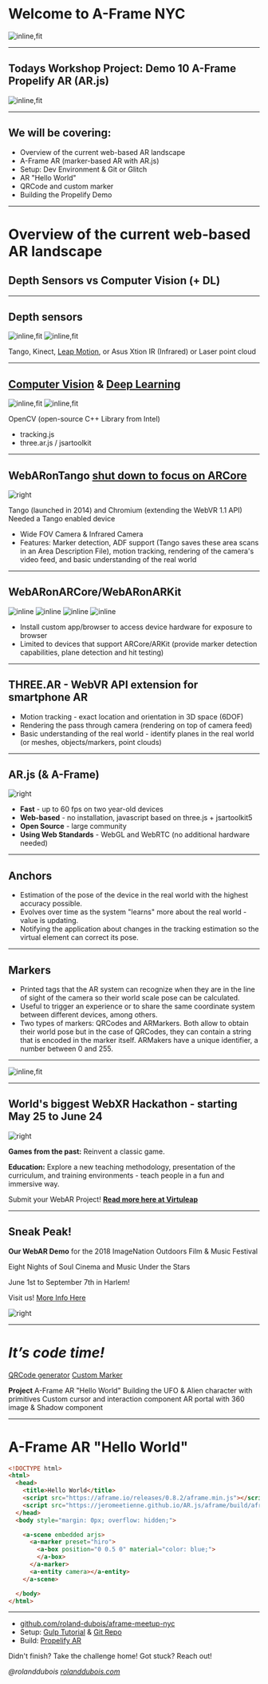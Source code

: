 # Welcome to A-Frame NYC
![inline,fit](images/aframeNYCmeetup169_103.jpg) 

---

## Todays Workshop Project: Demo 10 A-Frame Propelify AR (AR.js)
![inline,fit](images/AFrameDemo10.jpg) 

---

## We will be covering:

* Overview of the current web-based AR landscape
* A-Frame AR (marker-based AR with AR.js)
* Setup: Dev Environment & Git or Glitch
* AR "Hello World"
* QRCode and custom marker
* Building the Propelify Demo

---

# Overview of the current web-based AR landscape

## Depth Sensors vs Computer Vision (+ DL)

---

## Depth sensors

![inline,fit](images/kinect.jpg) ![inline,fit](images/depthcamera.jpg) 

Tango, Kinect, [Leap Motion](http://blog.leapmotion.com/hardware-to-software-how-does-the-leap-motion-controller-work/), or Asus Xtion
IR (Infrared) or Laser point cloud

---

## [Computer Vision](http://safecarnews.com/mapillary-secures-15m-series-b-to-accelerate-global-map-data-collection/) & [Deep Learning](https://www.slideshare.net/AugmentedWorldExpo/gary-brown-movidius-intel-deep-learning-in-ar-the-3-year-horizon)

![inline,fit](images/cvdl.gif) ![inline,fit](images/facerec.jpg) 

OpenCV (open-source C++ Library from Intel)

* tracking.js
* three.ar.js / jsartoolkit

---

## WebARonTango [shut down to focus on ARCore](https://www.zdnet.com/article/google-shutting-down-project-tango-in-march-2018/)

![right](images/tango.png) 

Tango (launched in 2014) and Chromium (extending the WebVR 1.1 API)
Needed a Tango enabled device

* Wide FOV Camera & Infrared Camera
* Features: Marker detection, ADF support (Tango saves these area scans in an Area Description File), motion tracking, rendering of the camera's video feed, and basic understanding of the real world
 
---

## WebARonARCore/WebARonARKit

![inline](images/arkit1.gif) ![inline](images/arcore1.gif) ![inline](images/arkit2.gif) ![inline](images/arcore2.gif) 

* Install custom app/browser to access device hardware for exposure to browser
* Limited to devices that support ARCore/ARKit (provide marker detection capabilities, plane detection and hit testing)

---

## THREE.AR - WebVR API extension for smartphone AR

* Motion tracking - exact location and orientation in 3D space (6DOF)
* Rendering the pass through camera (rendering on top of camera feed)
* Basic understanding of the real world - identify planes in the real world (or meshes, objects/markers, point clouds)

---

## AR.js (& A-Frame)

![right](images/arjs.png)

* **Fast** - up to 60 fps on two year-old devices 
* **Web-based** - no installation, javascript based on three.js + jsartoolkit5 
* **Open Source** - large community 
* **Using Web Standards** - WebGL and WebRTC (no additional hardware needed)

---

## Anchors 
 
* Estimation of the pose of the device in the real world with the highest accuracy possible. 
* Evolves over time as the system "learns" more about the real world - value is updating.
* Notifying the application about changes in the tracking estimation so the virtual element can correct its pose.

---

## Markers

* Printed tags that the AR system can recognize when they are in the line of sight of the camera so their world scale pose can be calculated. 
* Useful to trigger an experience or to share the same coordinate system between different devices, among others.
* Two types of markers: QRCodes and ARMarkers. Both allow to obtain their world pose but in the case of QRCodes, they can contain a string that is encoded in the marker itself. ARMakers have a unique identifier, a number between 0 and 255.

---

![inline,fit](images/jsartoolkit.jpg)

---

## World's biggest WebXR Hackathon - starting May 25 to June 24

![right](images/hackathon.png)

**Games from the past:** Reinvent a classic game.

**Education:** Explore a new teaching methodology, presentation of the curriculum, and training environments - teach people in a fun and immersive way.

Submit your WebAR Project!
[**Read more here at Virtuleap**](https://hackathon.virtuleap.com/)

---

## Sneak Peak!
**Our WebAR Demo** for the 2018 ImageNation Outdoors Film & Music Festival

Eight Nights of Soul Cinema and Music Under the Stars

June 1st to September 7th in Harlem!

Visit us! [More Info Here](http://www.imagenation.us/copy-of-imagenation-outdoors-1)

![right](images/wakandaWebAR.png)

---

# *It’s code time!* 

[QRCode generator](https://www.unitag.io/qrcode)
[Custom Marker](https://jeromeetienne.github.io/AR.js/three.js/examples/marker-training/examples/generator.html)

**Project**
A-Frame AR "Hello World"
Building the UFO & Alien character with primitives
Custom cursor and interaction component
AR portal with 360 image & Shadow component

---

# A-Frame AR "Hello World"

```html 
<!DOCTYPE html>
<html>
  <head>
    <title>Hello World</title>
    <script src="https://aframe.io/releases/0.8.2/aframe.min.js"></script>
    <script src="https://jeromeetienne.github.io/AR.js/aframe/build/aframe-ar.js"> </script>
  </head>
  <body style="margin: 0px; overflow: hidden;">

    <a-scene embedded arjs>
      <a-marker preset="hiro">
        <a-box position="0 0.5 0" material="color: blue;">
        </a-box>
      </a-marker>
      <a-entity camera></a-entity>
    </a-scene>

  </body>
</html>
```

---

* [github.com/roland-dubois/aframe-meetup-nyc](https://roland-dubois.github.io/aframe-meetup-nyc/)
* Setup: [Gulp Tutorial](https://css-tricks.com/gulp-for-beginners/) & [Git Repo](https://github.com/zellwk/gulp-starter-csstricks)
* Build: [Propelify AR](https://roland-dubois.github.io/aframe-meetup-nyc/demos/10_A-Frame_Propelify_AR/app/)

Didn't finish? Take the challenge home! Got stuck? Reach out!

*@rolanddubois*
[*rolanddubois.com*](https://rolanddubois.com/)